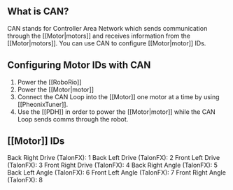 ## What is CAN?
CAN stands for Controller Area Network which sends communication through the [[Motor|motors]] and receives information from the [[Motor|motors]]. You can use CAN to configure [[Motor|motor]] IDs.

## Configuring Motor IDs with CAN 
1. Power the [[RoboRio]]
2. Power the [[Motor|motor]]
3. Connect the CAN Loop into the [[Motor]] one motor at a time by using [[PheonixTuner]].
4. Use the [[PDH]] in order to power the [[Motor|motor]] while the CAN Loop sends comms through the robot.

## [[Motor]] IDs
Back Right Drive (TalonFX): 1
Back Left Drive (TalonFX): 2
Front Left Drive (TalonFX): 3
Front Right Drive (TalonFX): 4
Back Right Angle (TalonFX): 5
Back Left Angle (TalonFX): 6
Front Left Angle (TalonFX): 7
Front Right Angle (TalonFX): 8
